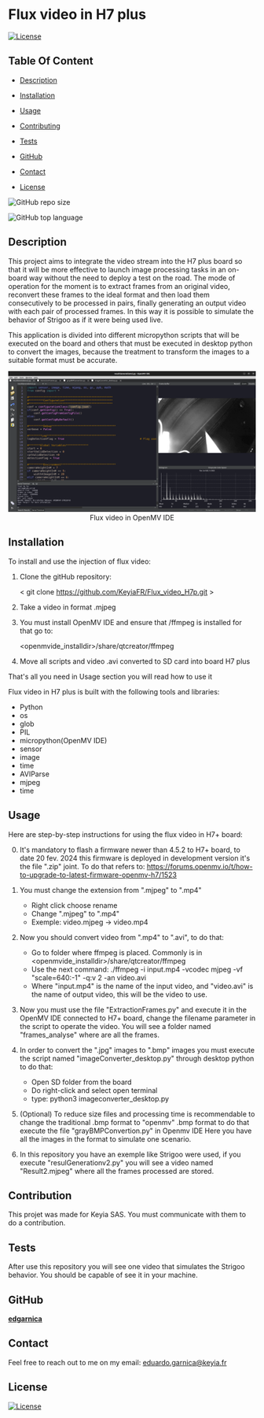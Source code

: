 # Flux video in H7 plus

  [![License](https://img.shields.io/static/v1?label=License&message=MIT&color=blue&?style=plastic&logo=appveyor)](https://opensource.org/license/MIT)



## Table Of Content

- [Description](#description)

- [Installation](#installation)
- [Usage](#usage)
- [Contributing](#contribution)
- [Tests](#tests)
- [GitHub](#github)
- [Contact](#contact)
- [License](#license)




![GitHub repo size](https://img.shields.io/github/repo-size/KeyiaFR/Flux_video_H7p?style=plastic)

  ![GitHub top language](https://img.shields.io/github/languages/top/KeyiaFR/Flux_video_H7p?style=plastic)



## Description

  This project aims to integrate the video stream into the H7 plus board so that it will be more effective to launch image processing tasks in an on-board way without the need to deploy a test on the road. The mode of operation for the moment is to extract frames from an original video, reconvert these frames to the ideal format and then load them consecutively to be processed in pairs, finally generating an output video with each pair of processed frames. In this way it is possible to simulate the behavior of Strigoo as if it were being used live. 

This application is divided into different micropython scripts that will be executed on the board and others that must be executed in desktop python to convert the images, because the treatment to transform the images to a suitable format must be accurate.










<p align="center">
  <img alt="" [Screenshot] src="ss.png"><br>
Flux video in OpenMV IDE
</p>





## Installation

To install and use the injection of flux video:

1. Clone the gitHub repository: 

	< git clone https://github.com/KeyiaFR/Flux_video_H7p.git >

2. Take a video in format .mjpeg

3. You must install OpenMV IDE and ensure that /ffmpeg is installed for that go to:

	 <openmvide_installdir>/share/qtcreator/ffmpeg

4. Move all scripts and video .avi converted to SD card into board H7 plus

That's all you need in Usage section you will read how to use it 





Flux video in H7 plus is built with the following tools and libraries: <ul><li>Python</li><li>os</li><li>glob</li><li>PIL</li><li>micropython(OpenMV IDE)</li><li>sensor</li><li>image</li><li>time</li><li>AVIParse</li><li>mjpeg</li><li>time</li></ul>





## Usage
 
Here are step-by-step instructions for using the flux video in H7+ board:

0. It's mandatory to flash a firmware newer than 4.5.2 to H7+ board, to date 20 fev. 2024 this firmware is deployed in development version it's the file ".zip" joint. To do that refers to: https://forums.openmv.io/t/how-to-upgrade-to-latest-firmware-openmv-h7/1523

1. You must change the extension from ".mjpeg" to ".mp4"
	- Right click choose rename
	- Change ".mjpeg" to ".mp4"
	- Exemple: video.mjpeg -> video.mp4
2. Now you should convert video from ".mp4" to ".avi", to do that:
	- Go to folder where ffmpeg is placed. Commonly is in <openmvide_installdir>/share/qtcreator/ffmpeg
	- Use the next command:
	 ./ffmpeg -i input.mp4 -vcodec mjpeg -vf "scale=640:-1"  -q:v 2 -an video.avi
	-  Where "input.mp4" is the name of the input video, and "video.avi" is the name of output video, this will be the video to use.
3. Now you must use the file "ExtractionFrames.py" and execute it in the OpenMV IDE connected to H7+ board, change the filename parameter in the script to operate the video. You will see a folder named "frames_analyse" where are all the frames.
4. In order to convert the ".jpg" images to ".bmp" images you must execute the script named "imageConverter_desktop.py" through desktop python to do that:
	- Open SD folder from the board
	- Do right-click and select open terminal
	- type: python3 imageconverter_desktop.py
4. (Optional) To reduce size files and processing time is recommendable to change the traditional .bmp format to "openmv" .bmp format to do that execute the file "grayBMPConvertion.py" in Openmv IDE
Here you have all the images in the format to simulate one scenario.
5. In this repository you have an exemple like Strigoo were used, if you execute "resulGenerationv2.py" you will see a video named "Result2.mjpeg" where all the frames processed are stored. 








## Contribution
 
This projet was made for Keyia SAS. You must communicate with them to do a contribution.






## Tests
 
After use this repository you will see one video that simulates the Strigoo behavior. You should be capable of see it in your machine.






## GitHub

<a href="https://github.com/edgarnica"><strong>edgarnica</a></strong>






## Contact

Feel free to reach out to me on my email:
eduardo.garnica@keyia.fr





## License

[![License](https://img.shields.io/static/v1?label=Licence&message=MIT&color=blue)](https://opensource.org/license/MIT)


